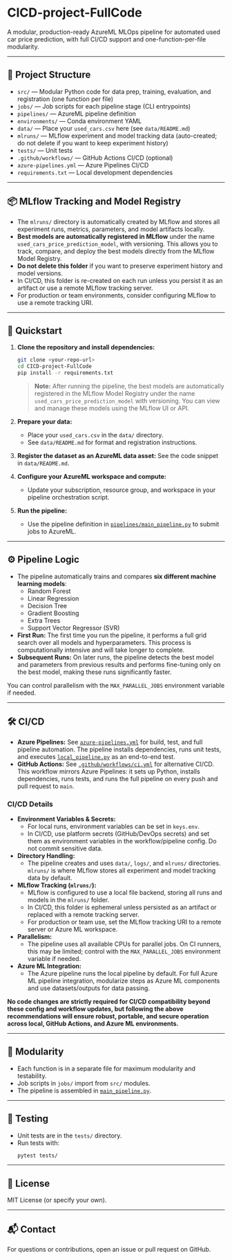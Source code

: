 # CICD-project-FullCode

A modular, production-ready AzureML MLOps pipeline for automated used car price prediction, with full CI/CD support and one-function-per-file modularity.

---

## 📁 Project Structure

- `src/` — Modular Python code for data prep, training, evaluation, and registration (one function per file)
- `jobs/` — Job scripts for each pipeline stage (CLI entrypoints)
- `pipelines/` — AzureML pipeline definition
- `environments/` — Conda environment YAML
- `data/` — Place your `used_cars.csv` here (see `data/README.md`)
- `mlruns/` — MLflow experiment and model tracking data (auto-created; do not delete if you want to keep experiment history)
- `tests/` — Unit tests
- `.github/workflows/` — GitHub Actions CI/CD (optional)
- `azure-pipelines.yml` — Azure Pipelines CI/CD
- `requirements.txt` — Local development dependencies

---

## 📦 MLflow Tracking and Model Registry

- The `mlruns/` directory is automatically created by MLflow and stores all experiment runs, metrics, parameters, and model artifacts locally.
- **Best models are automatically registered in MLflow** under the name `used_cars_price_prediction_model`, with versioning. This allows you to track, compare, and deploy the best models directly from the MLflow Model Registry.
- **Do not delete this folder** if you want to preserve experiment history and model versions.
- In CI/CD, this folder is re-created on each run unless you persist it as an artifact or use a remote MLflow tracking server.
- For production or team environments, consider configuring MLflow to use a remote tracking URI.

---

## 🚀 Quickstart

1. **Clone the repository and install dependencies:**
    ```bash
    git clone <your-repo-url>
    cd CICD-project-FullCode
    pip install -r requirements.txt
    ```
    
    > **Note:** After running the pipeline, the best models are automatically registered in the MLflow Model Registry under the name `used_cars_price_prediction_model` with versioning. You can view and manage these models using the MLflow UI or API.
    

2. **Prepare your data:**
    - Place your `used_cars.csv` in the `data/` directory.
    - See `data/README.md` for format and registration instructions.

3. **Register the dataset as an AzureML data asset:**
    See the code snippet in `data/README.md`.

4. **Configure your AzureML workspace and compute:**
    - Update your subscription, resource group, and workspace in your pipeline orchestration script.

5. **Run the pipeline:**
    - Use the pipeline definition in [`pipelines/main_pipeline.py`](CICD-project-FullCode/pipelines/main_pipeline.py:1) to submit jobs to AzureML.

---

## ⚙️ Pipeline Logic

- The pipeline automatically trains and compares **six different machine learning models**:
  - Random Forest
  - Linear Regression
  - Decision Tree
  - Gradient Boosting
  - Extra Trees
  - Support Vector Regressor (SVR)
- **First Run:**
  The first time you run the pipeline, it performs a full grid search over all models and hyperparameters. This process is computationally intensive and will take longer to complete.
- **Subsequent Runs:**
  On later runs, the pipeline detects the best model and parameters from previous results and performs fine-tuning only on the best model, making these runs significantly faster.

You can control parallelism with the `MAX_PARALLEL_JOBS` environment variable if needed.

---

## 🛠️ CI/CD

- **Azure Pipelines:** See [`azure-pipelines.yml`](CICD-project-FullCode/azure-pipelines.yml:1) for build, test, and full pipeline automation. The pipeline installs dependencies, runs unit tests, and executes [`local_pipeline.py`](CICD-project-FullCode/local_pipeline.py:1) as an end-to-end test.
- **GitHub Actions:** See [`.github/workflows/ci.yml`](CICD-project-FullCode/.github/workflows/ci.yml:1) for alternative CI/CD. This workflow mirrors Azure Pipelines: it sets up Python, installs dependencies, runs tests, and runs the full pipeline on every push and pull request to `main`.

### CI/CD Details

- **Environment Variables & Secrets:**
  - For local runs, environment variables can be set in `keys.env`.
  - In CI/CD, use platform secrets (GitHub/DevOps secrets) and set them as environment variables in the workflow/pipeline config. Do not commit sensitive data.
- **Directory Handling:**
  - The pipeline creates and uses `data/`, `logs/`, and `mlruns/` directories. `mlruns/` is where MLflow stores all experiment and model tracking data by default.
- **MLflow Tracking (`mlruns/`):**
  - MLflow is configured to use a local file backend, storing all runs and models in the `mlruns/` folder.
  - In CI/CD, this folder is ephemeral unless persisted as an artifact or replaced with a remote tracking server.
  - For production or team use, set the MLflow tracking URI to a remote server or Azure ML workspace.
- **Parallelism:**
  - The pipeline uses all available CPUs for parallel jobs. On CI runners, this may be limited; control with the `MAX_PARALLEL_JOBS` environment variable if needed.
- **Azure ML Integration:**
  - The Azure pipeline runs the local pipeline by default. For full Azure ML pipeline integration, modularize steps as Azure ML components and use datasets/outputs for data passing.

**No code changes are strictly required for CI/CD compatibility beyond these config and workflow updates, but following the above recommendations will ensure robust, portable, and secure operation across local, GitHub Actions, and Azure ML environments.**

---

## 🧩 Modularity

- Each function is in a separate file for maximum modularity and testability.
- Job scripts in `jobs/` import from `src/` modules.
- The pipeline is assembled in [`main_pipeline.py`](CICD-project-FullCode/pipelines/main_pipeline.py:1).

---

## 🧪 Testing

- Unit tests are in the `tests/` directory.
- Run tests with:
    ```bash
    pytest tests/
    ```

---

## 📄 License

MIT License (or specify your own).

---

## 📬 Contact

For questions or contributions, open an issue or pull request on GitHub.